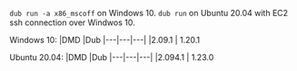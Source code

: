 `dub run -a x86_mscoff` on Windows 10.
`dub run` on Ubuntu 20.04 with EC2 ssh connection over Windwos 10.

Windows 10:
|DMD 	|Dub 
|---|---|---|
|2.09.1 	| 1.20.1  

Ubuntu 20.04:
|DMD 	|Dub 
|---|---|---|
|2.094.1 	| 1.23.0  